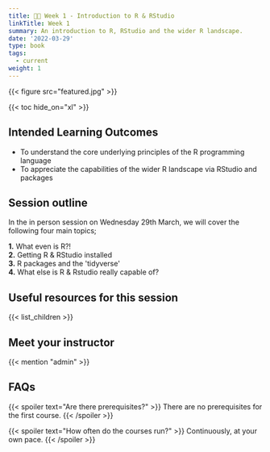 ```yaml
---
title: 👩‍💻 Week 1 - Introduction to R & RStudio
linkTitle: Week 1
summary: An introduction to R, RStudio and the wider R landscape.
date: '2022-03-29'
type: book
tags:
  - current
weight: 1
---
```


{{< figure src="featured.jpg" >}}

{{< toc hide_on="xl" >}}

## Intended Learning Outcomes

- To understand the core underlying principles of the R programming language
- To appreciate the capabilities of the wider R landscape via RStudio and packages

## Session outline

In the in person session on Wednesday 29th March, we will cover the following four main topics; 

**1.**  What even is R?!  
**2.**  Getting R & RStudio installed  
**3.**  R packages and the 'tidyverse'  
**4.**  What else is R & Rstudio really capable of?  

## Useful resources for this session

{{< list_children >}}

## Meet your instructor

{{< mention "admin" >}}

## FAQs

{{< spoiler text="Are there prerequisites?" >}}
There are no prerequisites for the first course.
{{< /spoiler >}}

{{< spoiler text="How often do the courses run?" >}}
Continuously, at your own pace.
{{< /spoiler >}}
